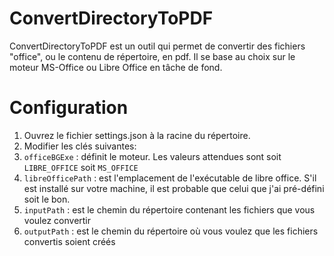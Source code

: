 # ConvertDirectoryToPDF

ConvertDirectoryToPDF est un outil qui permet de convertir des fichiers "office", ou le contenu de répertoire, en pdf. Il se base au choix sur le moteur MS-Office ou Libre Office en tâche de fond.

# Configuration

1. Ouvrez le fichier settings.json à la racine du répertoire.
1. Modifier les clés suivantes:
1. `officeBGExe` : définit le moteur. Les valeurs attendues sont soit `LIBRE_OFFICE` soit `MS_OFFICE`
1. `libreOfficePath` : est l'emplacement de l'exécutable de libre office. S'il est installé sur votre machine, il est probable que celui que j'ai pré-défini soit le bon.
1. `inputPath` : est le chemin du répertoire contenant les fichiers que vous voulez convertir
1. `outputPath` : est le chemin du répertoire où vous voulez que les fichiers convertis soient créés
